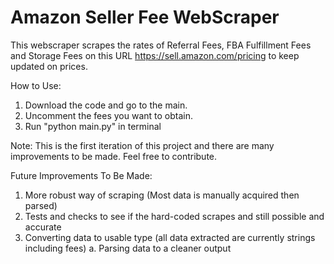 # Amazon Seller Fee WebScraper

This webscraper scrapes the rates of Referral Fees, FBA Fulfillment Fees and Storage Fees on this URL https://sell.amazon.com/pricing to keep updated on prices.

How to Use:
1. Download the code and go to the main.
2. Uncomment the fees you want to obtain.
3. Run "python main.py" in terminal

Note: This is the first iteration of this project and there are many improvements to be made.  Feel free to contribute.

Future Improvements To Be Made:
1. More robust way of scraping (Most data is manually acquired then parsed)
2. Tests and checks to see if the hard-coded scrapes and still possible and accurate
3. Converting data to usable type (all data extracted are currently strings including fees)
  a. Parsing data to a cleaner output

